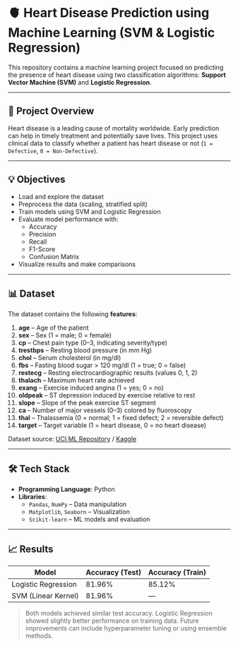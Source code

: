 # 🫀 Heart Disease Prediction using Machine Learning (SVM & Logistic Regression)

This repository contains a machine learning project focused on predicting the presence of heart disease using two classification algorithms: **Support Vector Machine (SVM)** and **Logistic Regression**.

---

## 📌 Project Overview

Heart disease is a leading cause of mortality worldwide. Early prediction can help in timely treatment and potentially save lives. This project uses clinical data to classify whether a patient has heart disease or not (`1 = Defective`, `0 = Non-Defective`).

---

## 💡 Objectives

- Load and explore the dataset
- Preprocess the data (scaling, stratified split)
- Train models using SVM and Logistic Regression
- Evaluate model performance with:
  - Accuracy
  - Precision
  - Recall
  - F1-Score
  - Confusion Matrix
- Visualize results and make comparisons

---

## 📊 Dataset
The dataset contains the following **features**:

1. **age** – Age of the patient
2. **sex** – Sex (1 = male; 0 = female)
3. **cp** – Chest pain type (0–3, indicating severity/type)
4. **trestbps** – Resting blood pressure (in mm Hg)
5. **chol** – Serum cholesterol (in mg/dl)
6. **fbs** – Fasting blood sugar > 120 mg/dl (1 = true; 0 = false)
7. **restecg** – Resting electrocardiographic results (values 0, 1, 2)
8. **thalach** – Maximum heart rate achieved
9. **exang** – Exercise induced angina (1 = yes; 0 = no)
10. **oldpeak** – ST depression induced by exercise relative to rest
11. **slope** – Slope of the peak exercise ST segment
12. **ca** – Number of major vessels (0–3) colored by fluoroscopy
13. **thal** – Thalassemia (0 = normal; 1 = fixed defect; 2 = reversible defect)
14. **target** – Target variable (1 = heart disease, 0 = no heart disease)

Dataset source: [UCI ML Repository](https://archive.ics.uci.edu/ml/datasets/heart+Disease) / [Kaggle](https://www.kaggle.com/datasets)

---

## 🛠️ Tech Stack

- **Programming Language**: Python
- **Libraries**:
  - `Pandas`, `NumPy` – Data manipulation
  - `Matplotlib`, `Seaborn` – Visualization
  - `Scikit-learn` – ML models and evaluation

---

## 📈 Results

| Model               | Accuracy (Test) | Accuracy (Train) |
|--------------------|------------------|------------------|
| Logistic Regression| 81.96%           | 85.12%           |
| SVM (Linear Kernel)| 81.96%           | —                |

> Both models achieved similar test accuracy. Logistic Regression showed slightly better performance on training data. Future improvements can include hyperparameter tuning or using ensemble methods.


